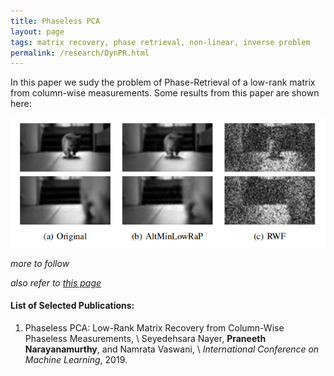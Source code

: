 ```yaml
---
title: Phaseless PCA
layout: page
tags: matrix recovery, phase retrieval, non-linear, inverse problem
permalink: /research/DynPR.html
---
```

In this paper we sudy the problem of Phase-Retrieval of a low-rank matrix from column-wise measurements. Some results from this paper are shown here:

![Alt](/assets/vid_pr.png "Figure taken from our work")

_more to follow_

_also refer to [this page](http://www.ece.iastate.edu/~sarana/LPR.html)_

#### List of Selected Publications: ####

1. Phaseless PCA: Low-Rank Matrix Recovery from Column-Wise Phaseless Measurements, \\
Seyedehsara Nayer, **Praneeth Narayanamurthy**, and Namrata Vaswani, \\
_International Conference on Machine Learning_, 2019.
